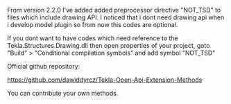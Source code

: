 ﻿From version 2.2.0 I've added added preprocessor directive "NOT_TSD" to files which include drawing API. 
I noticed that i dont need drawing api when i develop model plugin so from now this codes are optional.

If you dont want to have codes which need reference to the Tekla.Structures.Drawing.dll then
open properties of your project, goto "Build" > "Conditional compilation symbols" and add symbol "NOT_TSD"

Official github repository:

https://github.com/dawiddyrcz/Tekla-Open-Api-Extension-Methods

You can contribute your own methods.
